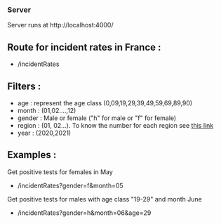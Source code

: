 ### Server

Server runs at http://localhost:4000/

## Route for incident rates in France :

- /incidentRates

## Filters :

- age : represent the age class (0,09,19,29,39,49,59,69,89,90)
- month : (01,02....,12)
- gender : Male or female ("h" for male or "f" for female)
- region : (01, 02...). To know the number for each region see [this link](https://fr.wikipedia.org/wiki/R%C3%A9gion_fran%C3%A7aise#Liste_et_caract%C3%A9ristiques_des_r%C3%A9gions_actuelles)  
- year : (2020,2021)
  

## Examples :

Get positive tests for females in May

- /incidentRates?gender=f&month=05

Get positive tests for males with age class "19-29" and month June

- /incidentRates?gender=h&month=06&age=29
